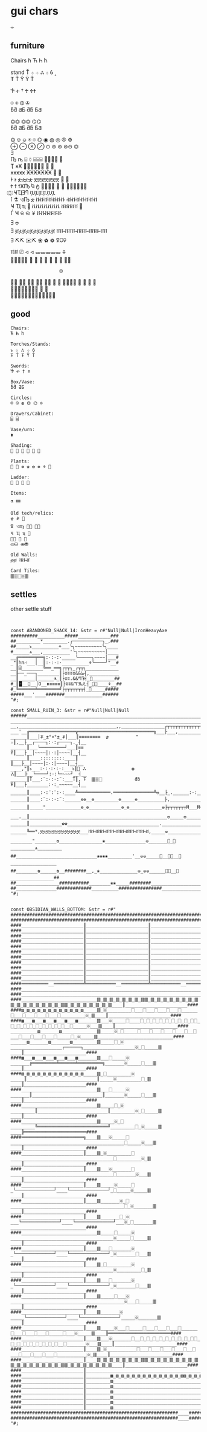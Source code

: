 # gui chars
 	⌯

## furniture

Chairs
ħ	Ћ Һ Ⴙ    

stand
Ť 
܀ ܀ ஃ ܀ ỽ ˰                                                 
Ŧ Ť Ŷ Ÿ Ť 
                                                  
Ⴕ  ተ † ♰ 	♱✝                                                 
                                                  
⌾  ⍟  ◍  ✇                                           
ƃƌ ƋƂ ƌƃ ƂƋ                                                  
                                                  
⏣⏣ ⏣⏣    ⌬⌬                                            
ƃƌ ƋƂ ƌƃ ƂƋ                                                  
                                                  
⏣ ⎊ ⎉ ⍟ ⌾ ⌬ ◉ ◍ ◎ ✇   ⚙          
⊕ ⊖ ⊗ ⊘ ⊙ ⊚ ⊛  ⊜⊝  ⏣                                                
Ǝ                                                  
 Ҧ  ҧ   ⌹  ⚱ ⌸⌸⌸ 𜱼𜱽𜱾𜱿                  𜲄              
Ҭ  ӿӾ                  𜱀𜱁𜱂𜱃𜱄𜱅       𜲐  𜲄                    
       ӿӿӿӿӿ  ӾӾӾӾӾӾӾ               𜲐  𜲄                      
Ͱ  	ͱ                 ቷቷቷቷ ቿቿቿቿቿቿቿ  𜲐  𜲄                        
Ϯ  	ϯ  	ϯӾҦ    Ⴉ  ტ          𜲄𜲅𜲐𜲑   𜲐  𜲄 𜲅𜲅𜲅𜲅𜲅𜲅                            
         ҉  	 ҈  ҸҴƎႤ     ቯቯቯቯቯቯ                                      
ſ   ⚗         ଏҦ   ቋ  ቩቩቩቩቩቩቩ ቭቭቭቭቭቭቭ                                
       Ҹ Ҵ ҵ ౝ     ቬቬቬቬቬቬቬ  ቨቨቨቨቨ    🝻                             
 	Ѓ      Ҹ ଳ ଲ   ቖ   ቩቩቩቩቩቩ                                       
Ǝ                                  🜰                
Ǝ    ቿቷቿቷቿቷቿቷቿቷቿ   ቨቩቭቨቩቭቨቩቭቨቩቭቨ                                           
Ǝ                ⛏⛏  ✉⛏  ❀ ✿ ❁  🜟🜷🜿                           
           ቬቨ   ⎚     ⏿ ⏿  🜽🜽🜽🜽🜽   🜍             
𜲶𜲷 𜲸𜲹      ❀ ✿ ❁ ⚘ ⚙        ⎚    𜱦 𜱧	𜱨⚔         

                      ⏣                              
  𜲦𜲧   𜲲𜲳 𜲶𜲷   ⛀⛁ ⛂⛃  🝼  🝦  🀫🀘🀆🀙   𜰓 𜰔 𜰉 𜰊                          
  𜲪𜲫   𜲴𜲵 𜲸𜲹    𜸂     ⛼      🝙 	🝚                             
                                       𜰉𜰊  𜰋𜰋𜰋𜰋  𜰌 𜰍𜰋𜰍𜰋𜰍𜰋             
                                                    
                                                    
## good
                                                    
```
Chairs:
Ћ Һ Ⴙ

Torches/Stands:
ঌ ܀ ஃ ܀ ỽ
Ŧ Ť Ŧ Ÿ Ť

Swords:
Ⴕ ተ † ✝                                                 

Box/Vase:
ƃƌ ƋƂ

Circles:
⌾ ⍟ ◍ ⏣ ⌬ ⊙                              

Drawers/Cabinet:
⌹ ⌸

Vase/urn:
⚱

Shading:
𜱀 𜱁 𜱂 𜱃 𜱄 𜱅

Plants:
🝼 🝦 ❁ ❀ ✿ ❁ ⚘ 🜰

Ladder: 
𜲄 𜲅 𜲐 𜲑

Items:
⚗ 🝚

Old tech/relics:
ቋ ቖ 🝻
🜟 ଏҦ 𜲶𜲷 𜲸𜲹
Ҹ Ҵ ҵ ౝ
𜰔𜰓 𜰉 𜰊
⛀⛁ ⛂⛃

Old Walls:
ቷቿ ቨቩቭ

Card Tiles:
🀫🀘🀆🀙🀫 

```




## settles
other settle stuff                                                 

```
                                                                                                                                 
                                                                   
const ABANDONED_SHACK_14: &str = r#"Null|Null|IronHeavyAxe
##########__________#####____________###
##_________*_________.╭───────────╮_,###
##_____ঌ__________⚘___╰╮~~~~~~~~~~╰╮____
#______ѧ___,__________'╰╮~~~~~~~~~~│____
__╔══════╤══╗:·:·:·_____╰─────╮~~~~│___#
_"║Ⴙπ⑁___│__║:·:·:·__________⚘╰────╯"__#
__║⌹________╚══_══╗┌┬┬┐_┌┬┬┐____________
__╟──_───┐________║├ʬʬʬʬ&&ᘈ┤,___________
__║______│______⚗_║├ʬʬ.&&ᘉᘊ┤_🝼________##
#_║🁢__🝻__│O__⚱≡≡≡≡║├ʬʬ&ᘉᘊᘈᘍ┤_🝼🝼____⚘__##
#_╚══════╧════════╝├┬┬┬┬┬┬┬┤_🝼_____#####
#####___'____#######______________######
"#;

const SMALL_RUIN_3: &str = r#"Null|Null|Null
######_______________________________________________________________________###
________________________________________________________________________________
__,____________________________________,,________________┌┬┬┬┬┬┬┬┬┬┬┬┬┬┬┬┬┬┬┬┐__
___'__╔═════════════════╦════════════════════════════╗___├___,_______________┤__
______║___│ቖ_±°¤°±_ቖ│___║≡≡≡≡≡≡≡≡  ቋ          "     ܀║,__├__┌────┐:·:┌────┐._┤__
______║___└─────────┘___║≡≡                         Ÿ║___├__│~~~~│:·:│~~~~│__┤__
______║____:::::::::____║                            ║___├__│~~~~│:·:│~~~~│__┤__
____,"║ঌ___:·:·:·:·:___ঌ║🝻 ஃ                 ◍      ஃ║___├__└────┘:·:└─~~~┘__┤__
______║Ť___:¨:·:·:¨:___Ť║, Ŧ  🀫🀘🀆            ƌƃ     Ŧ║___├________:·:_~~~~~__┤__
______║____:·:¨:¨:·:____╩════════════.═══════════════╩🜰__├_.______:·:__~~~___┤__
______║____:¨:·:·:¨:______❁❁__❁_________❁_____❁__________├,________________,"┤__
______║_____"_____________❁_❁____________❁_❁____________🜰├┬┬┬┬┬┬┬Ħ___Ħ┬┬┬┬┬┬┬┤__
___.__║___________________________________________________🜰_____🜰_______________
______║____________✿✿__________________________________.________________________
______╚══*,ቿቷቿቷቿቷቿቷቿቷቿቷቿ___ቨቩቭቨቩቭቨቩቭቨቩቭቨቩቭቨቩቭ,_____🝦____________________________
________"________✿________________❀_______________🝦_______🝼_🝼_________ѧ_________
##______________________________❀❀❀❀_________'__🝦🝦_____🝼__🝼🝼__🝼_________________
##________✿______✿__########__,_❀______________🝦_🝦🝦______🝼🝼__🝼________________##
##________________###########________❀❀_____########__________________________##
##_______________#############__________################_________________#######
"#;

                                                                   
const OBSIDIAN_WALLS_BOTTOM: &str = r#"
######################################################################################____######################################
######################################################################################____######################################
####_______________________║_______________________║_______________________║________▨_▩__▩_▧________║_______________________####
####_______________________║_______________________║_______________________║________▨___▨__▧________║_______________________####
####_______________________║_______________________║_______________________║________▨_▩__▩_▧________║_______________________####
####_______________________║_______________________║_______________________║________▨__▧___▧________║_______________________####
####_______________________║_______________________║_______________________║________▨_▩__▩_▧________║_______________________####
####_______________________║_______________________║_______________________║________▨___▨__▧________________________________####
####_______________________║_______________________║_______________________║________▨_▩__▩_▧________║_______________________####
####_______________________║_______________________║_______________________║________▨__▧___▧________║_______________________####
####_______________________║_______________________║_______________________║________▨_▩__▩_▧________║_______________________####
####_______________________║_______________________║_______________________║________▨___▨__▧________║_______________________####
####_______________________║_______________________║_______________________║________▨_▩__▩_▧________║_______________________####
####══════════__═══════════╩═══════════__══════════╩═══════════__══════════╝________▨______▧________╠═══════════════════════####
####________________________________________________________________________________________________║_______________________####
####________________________________________________________________________________________________║_______________________####
####____________________________🀫_🀫_🀫_🀫_🀫_🀫_🀫_🀫🀫_🀫_🀫_🀫_🀫_🀫_🀫_🀫_🀫🀫_🀫_🀫_🀫_🀫_🀫_🀫_🀫_🀫🀫_🀫_🀫_🀫_🀫_🀫_🀫_🀫____║_______________________####
####▨_▨_▨_▨_▨_▨_▨_▨_▨_▨_▨_▨_____🀫_🀙_________🀆___🀆___🀆___🀆___🀆______🀆___🀆___🀆___🀆___🀆_________🀙_🀫____║_______________________####
####▩___▩___▩___▩___▩___▩_______🀫___🀙_____🀆____🀆_🀆_🀆_🀆_🀆_🀆_🀆_🀆_🀆🀆_🀆_🀆_🀆_🀆_🀆_🀆_🀆_🀆_🀆__🀆_____🀙___🀫____║_______________________####
__________▧_______▧_____________🀫_____🀙_🀆_____🀆___🀆___🀆___🀆___🀆__🀆___🀆___🀆___🀆___🀆_____🀆_🀙_____🀫____________________________####
______▨_______▨_______▨_________🀫_____🀆_🀙___________________┌──────┐___________________🀙_🀆_____🀫____║_______________________####
####▩___▩___▩___▩___▩___▩_______🀫___🀆_____🀙_______╔═════════╧══════╧═════════╗_______🀙_____🀆___🀫____║_______________________####
####▧_▧_▧_▧_▧_▧_▧_▧_▧_▧_▧_▧_____🀫_🀆_________🀙_____║__________________________║_____🀙_________🀆_🀫____║_______________________####
####____________________________🀫___🀆_____🀙_______║__________________________║_______🀙_____🀆___🀫____║_______________________####
####____________________________🀫_____🀆_🀙_________║__________________________║_________🀙_🀆_____🀫____║_______________________####
####____________________________🀫_____🀙_🀆_________╚══════════════════════════╝_________🀆_🀙_____🀫____╠═══════════════════════####
####═══════════════════════╗____🀫___🀙_____🀆__________________________________________🀆_____🀙___🀫____║_______________________####
####_______________________║____🀫_🀙_________🀆______________________________________🀆_________🀙_🀫____║_______________________####
####_______________________║____🀫___🀙_______🀆______________________________________🀆_______🀙___🀫____║_______________________####
####_______________________║____🀫_____🀙_____🀆_└──────────────┘____└──────────────┘_🀆_____🀙_____🀫____║_______________________####
####_______________________║____🀫_______🀙_🀆__________________________________________🀆_🀙_______🀫____║_______________________####
####_______________________║____🀫_______🀆_🀙___└──────────────┘____└──────────────┘___🀙_🀆_______🀫____________________________####
####____________________________🀫_____🀆_____🀙______________________________________🀙_____🀆_____🀫____║_______________________####
####_______________________║____🀫___🀆_______🀙_└──────────────┘____└──────────────┘_🀙_______🀆___🀫____║_______________________####
####_______________________║____🀫_🀆_________🀙______________________________________🀙_________🀆_🀫____║_______________________####
####_______________________║____🀫___🀆_______🀙_└──────────────┘____└──────────────┘_🀙_______🀆___🀫____║_______________________####
####_______________________║____🀫_____🀆___🀙__________________________________________🀙___🀆_____🀫____║_______________________####
####_______________________║____🀫_______🀙_____└──────────────┘____└──────────────┘_____🀙_______🀫____║_______________________####
####_______________________║____🀫_____🀙___🀆_____🀆___🀆___🀆___🀆______🀆___🀆___🀆___🀆_____🀆___🀙_____🀫____╠═══════════════════════####
####_______________________║____🀫___🀙_______🀆__🀆_🀆_🀆_🀆_🀆_🀆_🀆_🀆_🀆🀆_🀆_🀆_🀆_🀆_🀆_🀆_🀆_🀆__🀆_______🀙___🀫____║_______________________####
####_______________________║____🀫_🀙___________🀆___🀆___🀆___🀆___🀆__🀆___🀆___🀆___🀆___🀆___________🀙_🀫____║_______________________####
####_______________________║____🀫_🀫_🀫_🀫_🀫_🀫_🀫_🀫🀫_🀫_🀫_🀫_🀫_🀫_🀫_🀫_🀫🀫_🀫_🀫_🀫_🀫_🀫_🀫_🀫_🀫🀫_🀫_🀫_🀫_🀫_🀫_🀫_🀫____║_______________________####
####_______________________║________________________________________________________________________║_______________________####
####_______________________║_________▩_▧_▨_▧_▨_▧_▨_▧_▨_▧_▨_▧_▨_▧▨_▧_▨_▧_▨_▧_▨_▧_▨_▧_▨_▧_▨_▩_________║_______________________####
####_______________________║_________▨____________________________________________________▧_________________________________####
####_______________________║_________▧____________________________________________________▨_________║_______________________####
####_______________________║_________▨____________________________________________________▧_________║_______________________####
####_______________________║_________▧____________________________________________________▨_________║_______________________####
####_______________________║_________▨____________________________________________________▧_________║_______________________####
####_______________________║_________▧____________________________________________________▨_________║_______________________####
##############################################################____##############################################################
##############################################################____##############################################################
"#;

                                                                   
                                                                   
                                                                   
                                                                   
                                                                   
                                                                   
                                                                   
                                                                   
                                                                   
                                                                   
                                                                   
                                                                   
                                                                   
                                                                   
                                                                   
                                                                   
                                                                   
                                                                   
                                                                   
                                                                   
                                                                   
                                                                   
                                                                   
                                                                   
```



 


```

Amulets:
ȣ Ỽ ỽ Ỿ 

Ŧ ŧ ƍ ǫ Ǫ ǭ Ǭ ȩ ȣ Ȣ ȩ ḉ ḝ ọ Ọ ˚ ϙ Ϙ  ৭ ૦౸ ⚷	⚸ 
	†
 ǫ ǭ ọ ϙ           
               
⁘	⁙	⁚	⁛	⁜	⁝	⁞
※

⛶ ☩ ⊹ 
ଽஃ  ౽	౾ ෴෴෴෴෴෴෴     ෴
ஈஈஈஈஈஈஈஈஈஈஈ   
ண
܀	܁	܂	܃	܄	܅	܆	܇	܈	܉	܊	܋	܌	܍

ᘈ	ᘉ	ᘊ	ᘋ	ᘌ	ᘍ

ᘉ ᘈ ᘍ ᘊ          

 ᘉᘍᘊᘈ                                                                               
 ᘈᘊᘍᘉ                                                                               
 ᘉᘍᘊᘈᘉᘍᘊᘈᘉᘍᘊᘈ                                                                    
 ᘈᘊᘍᘉᘈᘊᘍᘉᘈᘊᘍᘉ                                                                    
 ᘉᘍᘊᘈᘉᘍᘊᘈᘉᘍᘊᘈ      ᘉᘍᘊᘈᘈᘍᘊᘉᘉᘍᘊᘈ                                                                         
 ᘈᘊᘍᘉᘈᘊᘍᘉᘈᘊᘍᘉ      ᘈᘊᘍᘉᘉᘊᘍᘈᘈᘊᘍᘉ                                                                         
                   ᘈᘍᘊᘉᘉᘍᘊᘈᘈᘍᘊᘉ                                                         
                   ᘉᘊᘍᘈᘈᘊᘍᘉᘉᘊᘍᘈ                                                         
                                                                                
 ᘈᘍᘊᘉ                                                                               
 ᘉᘊᘍᘈ                                                                               
 ᘈᘍᘊᘉᘈᘍᘊᘉᘈᘍᘊᘉ                                                                    
 ᘉᘊᘍᘈᘉᘊᘍᘈᘉᘊᘍᘈ                                                                    
 ᘈᘍᘊᘉᘈᘍᘊᘉᘈᘍᘊᘉ                                                                               
 ᘉᘊᘍᘈᘉᘊᘍᘈᘉᘊᘍᘈ                                                                               
                    
                    
ᘉ ᘈ ᘍ ᘊ          
                    
 ᘊᘈᘊᘈ   ᘍᘉᘍᘉ   ᘉᘊᘉᘊ   ᘈᘍᘈᘍ   ᘍᘈᘍᘈ        
 ᘉᘍᘉᘍ   ᘈᘊᘈᘊ   ᘍᘈᘍᘈ   ᘊᘉᘊᘉ   ᘉᘊᘉᘊ     
 ᘊᘈᘊᘈ   ᘍᘉᘍᘉ   ᘉᘊᘉᘊ   ᘈᘍᘈᘍ   ᘍᘈᘍᘈ       
 ᘉᘍᘉᘍ   ᘈᘊᘈᘊ   ᘍᘈᘍᘈ   ᘊᘉᘊᘉ   ᘉᘊᘉᘊ       
                    
 ᘉᘍᘊᘈᘈᘍᘊᘉᘈᘍᘈᘍᘉᘍᘊᘈᘈᘍᘊᘉᘈᘍᘈᘍ                   
 ᘈᘊᘍᘉᘉᘊᘍᘈᘊᘉᘊᘉᘈᘊᘍᘉᘉᘊᘍᘈᘊᘉᘊᘉ                   
 ᘍᘉᘍᘉᘊᘈᘊᘈᘉᘊᘉᘊᘍᘉᘍᘉᘊᘈᘊᘈᘉᘊᘉᘊ                   
 ᘈᘊᘈᘊᘉᘍᘉᘍᘍᘈᘍᘈᘈᘊᘈᘊᘉᘍᘉᘍᘍᘈᘍᘈ                   
 ᘉᘍᘊᘈᘈᘍᘊᘉᘈᘍᘈᘍᘉᘍᘊᘈᘈᘍᘊᘉᘈᘍᘈᘍ                   
 ᘈᘊᘍᘉᘉᘊᘍᘈᘊᘉᘊᘉᘈᘊᘍᘉᘉᘊᘍᘈᘊᘉᘊᘉ                   
 ᘍᘉᘍᘉᘊᘈᘊᘈᘉᘊᘉᘊᘍᘉᘍᘉᘊᘈᘊᘈᘉᘊᘉᘊ                   
 ᘈᘊᘈᘊᘉᘍᘉᘍᘍᘈᘍᘈᘈᘊᘈᘊᘉᘍᘉᘍᘍᘈᘍᘈ                   
                    
                    
                             
   *            '████    ████         :  ████      *         ·   ,      ⁂▓▓▓▓      '  ·  ▓▓▓▓            
▓▓▓▓▓🬱      '    ████    ████████ᘊ       ᘈᘈᘈᘍ███████🬱        :         ⁂⁂▓▓▓▓  ·      :· ▓▓▓▓    🬶▓▓▓▓▓▓▓
▓▓▓▓▓▓           ████ :  ████████ᘊ    *     ᘍ████████⁂  ,      ,    '  ⁂⁂▓▓▓▓            ▓▓▓▓  : ▓▓▓▓▓▓▓▓
▓▓▓▓▓▓·*     , · ████  ' ████████ᘊ : '      ౸████████⁂                  ⁂▓▓▓▓  *       · ▓▓▓▓    ▓▓▓▓▓▓▓▓
▓▓▓▓▓▓        *  🭕███    🬊███████ᘊ  , :     ᘍ████████⁂ ''  :    ⁂⁂⁂⁂⁂   ⁂▓▓▓▓           :🬁▓▓▓   ,▓▓▓▓▓▓▓▓
        ,          ⚶ *    ᘈᘈ౸ᘈᘈᘈᘈᘈ          ᘈᘈᘈᘈᘈᘈ౸ᘈᘈ    ████   ⁂▓▓▓▓⁂ ⁂⁂▓▓▓▓ '   '     :  '   ⁂⁂⁂⁂⁂⁂⁂⁂⁂⁂  
 '       ·           '               *   *               ████   ⁂▓▓▓▓⁂ ⁂⁂▓▓▓▓        ,       ỏ     ,     
         *  , ,        *                     :*       : *████   ⁂▓▓▓▓⁂ ⁂⁂▓▓▓▓ :   ,                  ,   
 ·:: '     ⚶    ⚶         ᘉᘉᘉᘉ౸ᘉᘉ,    ·     ᘍᘉᘉ౸ᘉᘉ౸ᘉ     ████⁂⁂⁂⁂▓▓▓▓⁂⁂⁂⁂▓▓▓▓,  ,:  *      ·           ' 
 ·  :    🬵▓▓▓███████🬳    🭄███████ᘊ          ᘍ███████🬏    ████▓▓▓▓▓▓▓▓▓▓▓▓▓▓▓▓ ,  🬵▓▓▓▓▓▓▓  :'   ·    ▓▓▓▓
 *      *▓▓▓▓████████    ████████ᘊ        * ᘍ████████    ████▓▓▓▓▓▓▓🬗▓▓▓▓▓▓▓▓   ,▓▓▓▓▓▓▓▓        · ' ▓▓▓▓
        ⚶▓▓▓▓████████    ████████ᘊ'         ᘍ████████   *████▓▓▓▓▓ඉ▓▓▓▓▓▓▓▓▓▓  : ▓▓▓▓▓▓▓▓,   '       ▓▓▓▓
  '   ·  ▓▓▓▓████████    ████████ᘊᘉ౸ᘉ ·  ᘉᘉᘉᘍ████████  ··🬊███▓▓▓▓▓▓ඉ▓▓▓▓▓▓▓▓🬆  * ▓▓▓▓▓▓▓▓   ·   ·    ▓▓▓▓
    ·    ▓▓▓▓     **             ████    ████     ,              ▓▓▓▓          ,            · '          

〄


 │     ░░░░     ' *           '▓▓▓▓ ,         *   ·    *     '      ·  ▓▓▓▓    *     .,▒▒▒▒                          , ▓▓▓▓     '                ││████████████████████████████████████████████████████████████│
 │░░░░░░░░░░░░░░░░░▓▓▓▓  . ,    ·  ▓▓▓▓▓▓▓🭏'   🭊▓▓▓    🬞▓▓▓    🭄▓▓▓ '  ▓▓▓▓▓▓▓▓▓▓▓🭏  * ▒▒▒▒▒▒▒▒▒▒▒🬳     *      🬶▓▓▓▓▓▓▓▓▓▓▓▓▓▓▓▓▓▓🬿    🭄▓▓▓░░░░░░││████████████████████████████████████████████████████████████│
 │░░░░░░░░░░░░░░░░░▓▓▓▓            ▓▓▓▓▓▓▓▓    ▓▓▓▓  , ▓▓▓▓   .▓▓▓▓   '▓▓▓▓▓▓▓▓▓▓▓▓  · ▒▒▒▒▒▒▒▒▒▒▒▒            ▓▓▓▓▓▓▓▓▓▓▓▓▓▓▓▓▓▓▓▓ '  ▓▓▓▓░░░░░░││████████████████████████████100% ███████████████████████████│
 │🬗░░░░░░░🬗░░░░░░░░▓▓▓▓        '   ▓▓▓▓▓▓▓▓   *▓▓▓▓    ▓▓▓▓    ▓▓▓▓ .  ▓▓▓▓▓▓▓▓▓▓▓▓    ▒▒▒▒▒▒▒▒▒▒▒▒     ,      ▓▓▓▓▓▓▓▓▓▓▓▓▓▓▓▓▓▓▓▓    ▓▓▓▓░░░░░░││████████████████████████████████████████████████████████████│
 │░░░░░░░░░░░░░░░░░▓▓▓▓     *      ▓▓▓▓▓▓▓▓  . ▓▓▓▓    ▓▓▓▓    ▓▓▓▓    ▓▓▓▓▓▓▓▓▓▓▓▓    ▒▒▒▒▒▒▒▒▒▒▒▒    '.''    ▓▓▓▓▓▓▓▓▓▓▓▓▓▓▓▓▓▓▓▓ ,  ▓▓▓▓░░░░░░││████████████████████████████████████████████████████████████│
 │░,   ░░░░     ·,      ··'   ·        ▓▓▓▓    ▓▓▓▓ , '▓▓▓▓    ▓▓▓▓    ▓▓▓▓   ·        ▒▒▒▒     .  *     , ȝ.  ▓▓▓▓'           .         ·     ░░│└────────────────────────────────────────────────────────────┘
 │░    ░░░░     ,     ,   ·           '▓▓▓▓    ▓▓▓▓    ▓▓▓▓    ▓▓▓▓    ▓▓▓▓    '       ▒▒▒▒       ,  ¡     .   ▓▓▓▓     '   *      ,      .    ░░│┌Stats───────────────────────────────────────────────────────┐
 │░.  ·░░░░ *.                         ▓▓▓▓    ▓▓▓▓    ▓▓▓▓    ▓▓▓▓··  ▓▓▓▓   .  ,     ▒▒▒▒            '.      ▓▓▓▓·   .                ,      ░░││Attack:      20     Attack xp:   1   Trading xp:      1     │
 │░    ░░░░   '   ,,    '   ,,         ▓▓▓▓   *▓▓▓▓'   ▓▓▓▓,   ▓▓▓▓   ·▓▓▓▓            ▒▒▒▒     ·   .       *  ▓▓▓▓      .· ' ,     '          ░░││Damage:      10     Damage xp:   1   Lockpicking xp:  10    │
 │░,   ░░░░   . ,    * *           ▓▓▓▓▓🬗▓▓▓▓▓▓▓▓▓▓▓▓▓▓▓▓▓▓▓▓▓▓▓▓▓▓·   ▓▓▓▓▓▓▓▓▓▓▓🬿,   ▒▒▒▒▒▒▒▒▒▒▒🬱'   ▒▒▒▒▓▓▓▓▓▓▓▓    🬶▓▓▓▓▓▓▓▓▓▓🬿  * 🬵▓▓▓░░░░░░││Defence:     10     Defence xp:  1   Navigation xp:   1     │
 │░    ░░░░   .                *  ·▓▓▓▓🬗▓▓▓▓▓▓▓▓▓▓▓▓▓▓▓▓▓▓▓▓▓▓▓▓▓▓▓   *▓▓▓▓▓▓▓▓▓▓▓▓    ▒▒▒▒▒▒▒▒▒▒▒▒    ▒▒▒▒▓▓▓▓▓▓▓▓ · '▓▓▓▓▓▓▓▓▓▓▓▓ * *▓▓▓▓░░░░░░││Money:       100    Luck xp:     1   Herbalism xp:    1     │
 │░    ░░░░            '         · ▓▓▓▓▓🬗▓▓▓▓▓▓▓▓▓▓▓▓▓▓▓▓▓▓▓▓▓▓▓▓▓▓    ▓▓▓▓▓▓▓▓▓▓▓▓    ▒▒▒▒▒▒▒▒▒▒▒▒ '  ▒▒▒▒▓▓▓▓▓▓▓▓ '  ▓▓▓▓▓▓▓▓▓▓▓▓    ▓▓▓▓░░░░░░││                                                            │
 │░    🬁░░░               , ·      ▓▓▓▓▓▓▓▓▓▓▓▓▓▓▓ඉ▓▓▓▓▓▓▓▓▓▓▓▓▓▓▓🭠    ▓▓▓▓▓▓▓▓▓▓▓▓'*· ▒▒▒▒▒▒▒▒▒▒▒▒  ' 🬁▒▒▒▓▓▓▓▓▓▓▓    ▓▓▓▓▓▓▓▓▓▓▓▓    ▓▓▓▓░░░░░░│└────────────────────────────────────────────────────────────┘
 │▓    , ' .'       ,   ,           .  ▓▓▓▓    ▓▓▓▓                    ▓▓▓▓    ▓▓▓▓   '▒▒▒▒           ϟ · *   *▓▓▓▓    ▓▓▓▓·         * ,  .      │┌Enchantments────────────────────────────────────────────────┐
 │▓                         ·          ▓▓▓▓    ▓▓▓▓          .         ▓▓▓▓  ' ▓▓▓▓    ▒▒▒▒               ',   ▓▓▓▓  ,ì▓▓▓▓            .    '    ││                                                            │
 │▓           *                     '' ▓▓▓▓  . ▓▓▓▓           .        ▓▓▓▓    ▓▓▓▓    ▒▒▒▒  '              '  ▓▓▓▓    ▓▓▓▓    * ,      '        ││                                                            │
 │▓       '     · ,     *              ▓▓▓▓.   ▓▓▓▓    *  *        ,   ▓▓▓▓    ▓▓▓▓    ▒▒▒▒  ·    ,   *    * · ▓▓▓▓    ▓▓▓▓       , *    .       ││                                                            │
 │▓    🬵▓▓▓▒▒▒▒▒▒▒▒▓▓▓▓▓▓▓▓▓▓▓▓▓▓▓▓▓▓▓▓▓▓▓▓ *  ▓▓▓▓▓▓▓▓▓▓▓🭏    🭄▓▓▓▓▓▓▓▓▓▓▓,   ▓▓▓▓    ▒▒▒▒▒▒▒▒▒▒▒🬱  ' 🬞▒▒▒         ,  ▓▓▓▓▓▓▓▓▓▓▓🬳.   🬞▓▓▓      ││                                                            │
 │▓  , ▓▓▓▓▒▒▒▒▒▒▒▒▓▓▓▓▓▓▓▓▓▓▓▓▓▓▓▓▓▓▓▓▓▓▓▓    ▓▓▓▓▓▓▓▓▓▓▓▓    ▓▓▓▓▓▓▓▓▓▓▓▓ ,  ▓▓▓▓    ▒▒▒▒▒▒▒▒▒▒▒▒    ▒▒▒▒        .  *▓▓▓▓▓▓▓▓▓▓▓▓    ▓▓▓▓ ·,   │└────────────────────────────────────────────────────────────┘
 │▓. · ▓▓▓▓▒▒▒▒▒▒▒▒▓▓▓▓▓▓▓▓▓▓▓▓▓▓▓▓▓▓▓▓▓▓▓▓    ▓▓▓▓▓▓▓▓▓▓▓▓  · ▓▓▓▓▓▓▓▓▓▓▓▓    ▓▓▓▓·   ▒▒▒▒▒▒▒▒▒▒▒▒    ▒▒▒▒            ▓▓▓▓▓▓▓▓▓▓▓▓   ,▓▓▓▓   *  │┌Weapon───────────────────────┐┌Shield───────────────────────┐
 │▓    ▓▓▓▓▒▒▒▒▒▒▒▒▓▓▓▓▓▓▓▓▓▓▓▓▓▓▓▓▓▓▓▓▓▓▓🬥    🬁▓▓▓▓▓▓▓▓▓▓▓    ▓▓▓▓▓▓▓▓▓▓▓🭠    🭥▓▓▓    ▒▒▒▒▒▒▒▒▒▒▒▒    ▒▒▒▒            ▓🬤▓▓▓▓▓▓▓▓▓▓.  '▓▓▓▓      ││                             ││                             │
 │ .   ,       ▒▒▒▒*   ▓▓▓▓*   ▓▓▓▓   ·                  .  *  ░░░░    ,               ░░░░         *     * .    ·, *       *           ,'       ││                             ││                             │


░░░░░░░░░░░░░░░░▓▓▓▓  . ,    ·  ▓▓▓▓▓▓▓🭏
░░░░░░░░░░░░░░░░▓▓▓▓            ▓▓▓▓▓▓▓▓
░░░░░░░🬗░░░░░░░░▓▓▓▓        '   ▓▓▓▓▓▓▓▓
░░░░░░░░░░░░░░░░▓▓▓▓     *      ▓▓▓▓▓▓▓▓
,   ░░░░     ·,      ··'   ·        ▓▓▓▓
    ░░░░     ,     ,   ·           '▓▓▓▓
.  ·░░░░ *.                         ▓▓▓▓
    ░░░░   '   ,,    '   ,,         ▓▓▓▓
,   ░░░░   . ,    * *           ▓▓▓▓▓🬗▓▓
    ░░░░   .                *  ·▓▓▓▓🬗▓▓▓
    ░░░░            '         · ▓▓▓▓▓🬗▓▓
    🬁░░░               , ·      ▓▓▓▓▓▓▓▓
    , ' .'       ,   ,           .  ▓▓▓▓


'   🭊▓▓▓    🬞▓▓▓    🭄▓▓▓ '  ▓▓▓▓▓▓▓▓▓▓▓🭏
    ▓▓▓▓  , ▓▓▓▓   .▓▓▓▓   '▓▓▓▓▓▓▓▓▓▓▓▓
   *▓▓▓▓    ▓▓▓▓    ▓▓▓▓ .  ▓▓▓▓▓▓▓▓▓▓▓▓
  . ▓▓▓▓    ▓▓▓▓    ▓▓▓▓    ▓▓▓▓▓▓▓▓▓▓▓▓
    ▓▓▓▓ , '▓▓▓▓    ▓▓▓▓    ▓▓▓▓   ·    
    ▓▓▓▓    ▓▓▓▓    ▓▓▓▓    ▓▓▓▓    '   
    ▓▓▓▓    ▓▓▓▓    ▓▓▓▓··  ▓▓▓▓   .  , 
   *▓▓▓▓'   ▓▓▓▓,   ▓▓▓▓   ·▓▓▓▓        
▓▓▓▓▓▓▓▓▓▓▓▓▓▓▓▓▓▓▓▓▓▓▓▓·   ▓▓▓▓▓▓▓▓▓▓▓🬿
▓▓▓▓▓▓▓▓▓▓▓▓▓▓▓▓▓▓▓▓▓▓▓▓   *▓▓▓▓▓▓▓▓▓▓▓▓
▓▓▓▓▓▓▓▓▓▓▓▓▓▓▓▓▓▓▓▓▓▓▓▓    ▓▓▓▓▓▓▓▓▓▓▓▓
▓▓▓▓▓▓▓ඉ▓▓▓▓▓▓▓▓▓▓▓▓▓▓▓🭠    ▓▓▓▓▓▓▓▓▓▓▓▓



   '   ,,    '   ,,         ▓▓▓▓   *▓▓▓▓
   . ,    * *           ▓▓▓▓▓🬗▓▓▓▓▓▓▓▓▓▓
   .                *  ·▓▓▓▓🬗▓▓▓▓▓▓▓▓▓▓▓
            '         · ▓▓▓▓▓🬗▓▓▓▓▓▓▓▓▓▓
               , ·      ▓▓▓▓▓▓▓▓▓▓▓▓▓▓▓ඉ
.'       ,   ,           .  ▓▓▓▓    ▓▓▓▓
                 ·          ▓▓▓▓    ▓▓▓▓
   *                     '' ▓▓▓▓  . ▓▓▓▓
     · ,     *              ▓▓▓▓.   ▓▓▓▓
▒▒▒▒▒▒▒▒▓▓▓▓▓▓▓▓▓▓▓▓▓▓▓▓▓▓▓▓▓▓▓▓ *  ▓▓▓▓
▒▒▒▒▒▒▒▒▓▓▓▓▓▓▓▓▓▓▓▓▓▓▓▓▓▓▓▓▓▓▓▓    ▓▓▓▓
▒▒▒▒▒▒▒▒▓▓▓▓▓▓▓▓▓▓▓▓▓▓▓▓▓▓▓▓▓▓▓▓    ▓▓▓▓
▒▒▒▒▒▒▒▒▓▓▓▓▓▓▓▓▓▓▓▓▓▓▓▓▓▓▓▓▓▓▓🬥    🬁▓▓▓
















ϙ ৭ ƍ ǫ ⁂  ℧ ⊤

⏣ ⎊ ⎉ ⍟ ⌾ ⌬ ◉ ◍ ◎ ✇             

⚶⚶⚶⚶⚶⚶⚶⚶⚶⚶⚶⚶⚶⚶
⚶⚶⚶⚶⚶⚶⚶⚶⚶⚶⚶⚶⚶  ⚶

⁂⁂⁂⁂⁂⁂⁂⁂⁂⁂
⁂⁂⁂⁂⁂⁂⁂⁂⁂⁂


≊	≋  ~~~

  ~~~~~~               
 ~~~~~~~~~                
  ~~~~~~~~~               
  ~~~~~~~               
   ~~~~~              
                 
   ≋≋≋≋≋             
  ≋≋≋≋≋≋≋≋               
 ≋≋≋≋≋≋≋≋≋≋≋                
 ≋≋≋≋≋≋≋≋≋≋≋≋≋                
  ≋≋≋≋≋≋≋≋≋≋               
   ≋≋≋≋≋≋≋≋              
     ≋≋≋≋            
                 
                 

∭∭∬∭∭∭
∭∭∭∬∭∭
⋙⋙⋙⋙⋘⋘⋘⋘

⋘⋙⋘⋙⋘⋙⋘⋙           

─	━	│	┃	┄	┅	┆	┇	┈	┉	┊	┋	┌	┍	┎	┏
┐	┑	┒	┓	└	┕	┖	┗	┘	┙	┚	┛	├	┝	┞	┟
┠	┡	┢	┣	┤	┥	┦	┧	┨	┩	┪	┫	┬	┭	┮	┯
┰	┱	┲	┳	┴	┵	┶	┷	┸	┹	┺	┻	┼	┽	┾	┿
╀	╁	╂	╃	╄	╅	╆	╇	╈	╉	╊	╋	╌	╍	╎	╏
═	║	╒	╓	╔	╕	╖	╗	╘	╙	╚	╛	╜	╝	╞	╟
╠	╡	╢	╣	╤	╥	╦	╧	╨	╩	╪	╫	╬	╭	╮	╯
╰	╱	╲	╳	╴	╵	╶	╷	╸	╹	╺	╻	╼	╽	╾	╿

╭─┄┄─╮
├ ┐  │
│ │  ┊
│ │  │
╰─┴──╯        
           
▀	▁	▂	▃	▄	▅	▆	▇	█	▉ ▊ ▋	▌	▍ ▎	▏▐ ░ ▒ ▓	▔	▕	▖	▗	▘	▙	▚	▛	▜	▝	▞	▟

▢	▣	▤	▥	▦	▧	▨	▩

🮘	🮙

🬤	🬥 🬪 🬗 ▚ ▞
▒▒▒▒▒▒▒▒▒▒▒▒▒▒▒▒▒
▒▒🬤▒▒▒▒▒▒🬪▒▒▒▒▒▒▒
▒▒▒▒▒▒▒▒▒▒▒▒▒▒🬥▒▒
▒▒▒▒▒▒🬤▒▒▒▒▒▒▒▒▒▒
▒▒🬥▒▒▒▒▒▒▒🬗▒▒▒▒▒▒
▒▒▒▒▒▒▒▒▒▒▒▒▒▒▒▒▒
▒▒▒▒▒🬤▒▒▒▒▒▒▒▒🬤▒▒
▒▒▒▒▒▒▒▒▒▒▒▒▒▒▒▒▒

🜁	🜂	🜃	🜄	🜅	🜆	🜇	🜈	🜉	🜊	🜋	🜌	🜍	🜎	🜏
🜐	🜑	🜒	🜓	🜔	🜕	🜖	🜗	🜘	🜙	🜚	🜛	🜜	🜝	🜞	🜟
🜠	🜡	🜢	🜣	🜤	🜥	🜦	🜧	🜨	🜩	🜪	🜫	🜬	🜭	🜮	🜯
🜰	🜱	🜲	🜳	🜴	🜵	🜶	🜷	🜸	🜹	🜺	🜻	🜼	🜽	🜾	🜿
🝀	🝁	🝂	🝃	🝄	🝅	🝆	🝇	🝈	🝉	🝊	🝋	🝌	🝍	🝎	🝏
🝐	🝑	🝒	🝓	🝔	🝕	🝖	🝗	🝘	🝙	🝚	🝛	🝜	🝝	🝞	🝟
🝠	🝡	🝢	🝣	🝤	🝥	🝦	🝧	🝨	🝩	🝪	🝫	🝬	🝭	🝮	🝯
🝰	🝱	🝲	🝳

🀰🀰🀰🀰🀰🀰 
▒
🁢🁢🁢🁢🁢🁢
🁢🁢 

﹇﹈﹉﹊﹋﹌﹍﹎﹏
︹︺︻︼

︻
︻

🬀	🬁	🬂	🬃	🬄	🬅	🬆	🬇	🬈	🬉	🬊	🬋	🬌	🬍	🬎	🬏

🬐	🬑	🬒	🬓	🬔	🬕	🬖	🬗	🬘	🬙	🬚	🬛	🬜	🬝	🬞	🬟

🬠	🬡	🬢	🬣	🬤	🬥	🬦	🬧	🬨	🬩	🬪	🬫	🬬	🬭	🬮	🬯

🬰	🬱	🬲	🬳	🬴	🬵	🬶	🬷	🬸	🬹	🬺	🬻 


🬆 🬀	🬥
    
🬊 🬁 🬙  

🬱 🬏 🬳  

🬵 🬞 🬶      


▓▓ ▓▓ ▓▓ ▓▓ ▓▓                             
▓🬆 ▓🬀 ▓🬥 ▓🭡 ▓🭗                             

▓▓ ▓▓ ▓▓ ▓▓ ▓▓  
▓🭠 ▓🭟 ▓🭞 ▓🭝 ▓🭘  

▓▓ ▓▓ ▓▓ ▓▓  
▓🭜 ▓🭛 ▓🭚 ▓🭙  

🬼	🬽	🬾	🬿 🭀
🭁	🭂	🭃	🭄	🭅	🭆

🭇	🭈	🭉	🭊	🭋
🭌	🭍	🭎	🭏 🭐	🭑

🭒	🭓	🭔	🭕	🭖
🭗	🭘	🭙	🭚	🭛	🭜

🭝	🭞	🭟 🭠	🭡
🭢	🭣	🭤	🭥	🭦	🭧

🭨	🭩	🭪	🭫	🭬	🭭	🭮	🭯


🭰	🭱	🭲	🭳	🭴	🭵	🭶	🭷	🭸	🭹	🭺	🭻	🭼	🭽	🭾	🭿

🮀	🮁	🮂	🮃	🮄	🮅	🮆

🮇	🮈	🮉	🮊	🮋

🮌	🮍	🮎	🮏

  ▓▓          
 🮍▓▓          
  ▓▓       

 🮍▒▒▒▒            
 🮍▒▒▒▒            
  ▒▒▒▒            
 🮍▒▒▒▒            
        
 🮍🮎🮏🮍🮎🮏🮍🮎🮏🮍🮎🮏🮌            
 🮍🮎🮏🮍🮎🮏🮌            
               
  🮍🮎🮏🮎🮏🮎🮏🮎🮏🮎🮏🮎🮏🮎🮏🮎🮏🮌             
  🮍🮎🮏🮌          🮍🮎🮏🮌 
  🮍🮎🮏🮌          🮍🮎🮏🮌        
  🮍🮎🮏🮌          🮍🮎🮏🮌           
  🮍🮎🮏🮌          🮍🮎🮏🮌           
  🮍🮎🮏🮌          🮍🮎🮏🮌           
  🮍🮎🮏🮎🮏🮌      🮍🮎🮏🮎🮏🮌           
                           
   🮐🮔                        
                           
   🮑🮒🮑🮒🮑🮒🮑🮒🮑🮒🮑🮒🮑🮒🮔                        
                           
  🮕🮖🮕🮖🮕🮖🮕🮖🮕🮖        🮖🮖🮖🮖🮖🮖🮖🮖
       🮖🮖🮖🮖🮖🮖🮖🮖🮖🮖🮖                                 
       🮕🮕🮕🮕🮕🮕🮕🮕🮕🮕🮕🮕                
 🮖🮖🮖🮖 🮕🮕🮕🮕                     
                       
 🮠🮢 🮣🮢 🮥🮤                    
 🮣                      
    🮨🮩   🮪  🮫  🮬	🮭               
                         
  🮪🮬🮫🮭🮪🮬🮫🮭🮪🮬🮫🮭                       
                         
  🮫🮯🮪                       
                         
                         
🮐	🮑	🮒	🮔
🮕	🮖
🮗	🮘	🮙
🮚	🮛
🮜	🮝	🮞	🮟
🮠	🮡	🮢	🮣	🮤	🮥	🮦	🮧	🮨	🮩	🮪	🮫	🮬	🮭	🮮	🮯

🮰	🮱	🮲	🮳	🮴	🮵	🮶	🮷	🮸	🮹	🮺	🮻	🮼	🮽	🮾	🮿
🯀	🯁	🯂	🯃	🯄	🯅	🯆	🯇	🯈	🯉	🯊

◰	◱	◲	◳	
◴	◵	◶	◷	
◸	◹	◺ ◿
◻	◼	◽◾
◆ ◜	◝	◞ ◟ ◠ ◡ ◢ ◣ ◤ ◥ ● ◯                    

 ◜ ◝  ◜ ◝         
  ◯    ◯     ◸◹       
 ◟ ◞  ◟ ◞   ◿◲◱◺     
    ◤ ◥         
     ◆    ◢◣         
    ◣ ◢   ◥◤     
             
  ◠            
  ◡           
              
 ◹◺◿◸◹◺◿◸◹◺◿◸◹◺◿◸             
 ◹◻◺◿◻◸◹◻◺◿◻◸◹◻◺◿◻◸             
              
 ◢◸◥◺◢◸◥◺◢◸◥◺◢◸◥◺             
 ◥◺◢◸◥◺◢◸◥◺◢◸◥◺◢◸             

 ◿◤◹◣◿◤◹◣◿◤◹◣◿◤◹◣             
 ◹◣◿◤◹◣◿◤◹◣◿◤◹◣◿◤             

 ◿◤◹◣◢◸◥◺◿◤◹◣◢◸◥◺             
 ◹◣◿◤◥◺◢◸◹◣◿◤◥◺◢◸             

 ◢◸◥◺◢◸◥◺◢◸◥◺◢◸◥◺             
 ◹◣◿◤◹◣◿◤◹◣◿◤◹◣◿◤             

 ◿◤◹◣◿◤◹◣◿◤◹◣◿◤◹◣             
 ◥◺◢◸◥◺◢◸◥◺◢◸◥◺◢◸             
              
 ◥◣◢◤◥◣◢◤◥◣◢◤◥◣◢◤             
 ◥◼◣◢◼◤◥◼◣◢◼◤◥◼◣◢◼◤             
                          
🭆	🭇	🭈	🭉	🭊	🭋

🭑	🬼 🬽	🬾	🬿 🭀 

🭜 🭗	🭘	🭙	🭚	🭛	

🭧 🭢 🭣	🭤	🭥	🭦

🭁	🭂	🭃	🭄	🭅

🭌	🭍	🭎	🭏 🭐

🭒	🭓	🭔	🭕	🭖

🭝	🭞	🭟 🭠	🭡


🭨	🭩	🭪	🭫	🭬	🭭	🭮	🭯

------------------------
------------------------
------🭉🬾----------------
-----🭊🭁🭌🬿---------------
----🭋🭪🭮🭫🭟🭗--------------
----🭅🭪-🭨🭛---------------
--🭈🭄🭬🭭🭊🭡----------------
-🭣🭔🭪🭯🭩🭠🭗----------------
--🭤🭒🭝🭚------------------
---🭦🭛-------------------
------------------------
------------------------
------------------------
```

```
npcs
ĩ ḯ Ḯ Ỉ ỉ 
enemies
ǚ ȥ Ȫ ȫ ɀ Ṏ ṏ ṻ Ṻ ẅ Ẅ ẟ ồ Ồ ớ Ớ Ṏ ṏ ʑ ζ ѯ Ѯ Ӟ Ӱ ή Ẏ

snakes
ȥ ɀ ʑ ζ  

guys
ǚ Ǚ ṏ
Ṏ ṏ ṻ
ẅ Ẅ

bandit
Ồ

horns
ớ Ớ     

wizrd?
Ẏ
ή ἡ ἦ             


weapons
ƒ Ɩ Ɨ ƚ ƪ ƭ ƾ Ɉ ɉ Ṫ ṫ ẗ ẛ ẜ ẝ ț ɟ ɨ ɩ ɩ ɭ ɹ ɺ ʖ ɻ ɽ ɿ ʃ ʅ ʄ ʆ ʇ ʈ 
˦ ˨ ˩ Ͳ ͳ ͼ ͽ Θ Φ θ Ϯ ϯ ѳ Ѻ Ґ Ә Ѭ ϼ ṝ ḹ 

sword
ƒ Ṫ ẝ ʄ ʈ ˦ ˨ Ϯ ϯ † ተ ቶ ተ ऻ	Ť

normal swords
Ṫ Ϯ ϯ † ተ ቶ ተ Ť ʈ  --     

special swords?
ɉ ḟ ƒ 
knife
ƭ ṫ ẗ ʇ    

staff
Ɩ ƪ ẛ ɭ ſ ɽ ɼ

sickle/sythe    
ƾ ɺ ʖ ን ና        

axe
Ͳ ͳ Ґ ፕ ፐ ቸ Ƭ ϝ 
 
shield
ͼ ͽ Θ Φ θ ѳ Ѻ ʘ φ ዐ ፀ    

armour
ዠ ዦ ዥ ዧ 

items
Ʌ ṑ Ṑ Ṓ ṓ ṥ ṧ ʋ ʘ ʚ Ψ δ λ π Ю б ж э Ҝ Ҩ Ӂ φ Δ ˤ 

Ƌ ƌ Ƃ ƃ 	Ђ Һ 

ữ
Ʌ - tent
ṓṑ - jars
ʚ - guts
Ψ - candles
δ - bomb?
π - table
ж - wood bundle
Ҩ - rope

Ξ
Ѓ
Ϡ
Ỽ
ỽ
Ỿ
ỿ
ɲ
ɳ
η
 ̪
ή

features
Ħ  ṩ ȝ Ƞ Ỻ ỻ ỽ ɣ ɤ ɱ ʊ ʬ ʭ 	Π П Ш ђ ѧ Ѧ Ѫ  џ 

Ħ ỻ - gate
ɣ ɤ - pendants 
ʭ - bricks
ʬ - water/grass
Ш - bars
ѧ - fire
џ - tuning fork
ỽ - emblem
ʊ - empty pot
Ђ

ዅ ዄ
ɼŀ
፠	፡	።	፣	፤	፥	፦	፧	፨
ſǭ ṍ Ɏ

⌈ ⌉ ⌠ ⎡ ⎤ ⎧ ⎫

⎛	⎜	⎝	⎞	⎟ ⎠

    ~~~
    ⏠
           
    ⏠
    ~~~

⏡

⑁	⑂	⑃	⑄

〒

⛆

❏	❐	❑	❒
  
Containers?
፩ ፪ ፫ ፬ ፭
፮ ፯ ፰ ፱ ፲
፳ ፴ ፵ ፶ ፷
፸ ፹ ፺ ፻ ፼

×ǂǁǀƤ
ȽȾƿǬǭ

attack
X \ /

܍ ܀
፠ 
Ŧ ŧ ƍ ǫ Ǫ ǭ Ǭ ȩ ȣ Ȣ ȩ ḉ ḝ ọ Ọ ˚ ϙ Ϙ ⅏ ৭ ૦


ϙ ৭ ƍ ǫ
```


const twn: &str = r#"| empty: ' . , ' * | wall: ▒ | other ▓ ░ ~ | pipes: ╣ ║ ╗ ╝ ╚ ╔ ╩ ╦ ╠ ═ ╬   ┐ └ ┴ ┬ ├ ─ ┼ ┘ ┌ ┤ │
____________________________________________________________________________________________________________________________________________________________________________________________________________________________________________________________________________________________________________
____________________________________________________________________________________________________________________________________________________________________________________________________________________________________________________________________________________________________________
____________________________________________________________________________________________________________________________________________________________________________________________________________________________________________________________________________________________________________
____________________________________________________________________________________________________________________________________________________________________________________________________________________________________________________________________________________________________________
____________________________________________________________________________________________________________________________________________________________________________________________________________________________________________________________________________________________________________
____________________________________________________________________________________________________________________________________________________________________________________________________________________________________________________________________________________________________________
____________________________________________________________________________________________________________________________________________________________________________________________________________________________________________________________________________________________________________
____________________________________________________________________________________________________________________________________________________________________________________________________________________________________________________________________________________________________________
____________________________________________________________________________________________________________________________________________________________________________________________________________________________________________________________________________________________________________
____________________________________________________________________________________________________________________________________________________________________________________________________________________________________________________________________________________________________________
____________________________________________________________________________________________________________________________________________________________________________________________________________________________________________________________________________________________________________
____________________________________________________________________________________________________________________________________________________________________________________________________________________________________________________________________________________________________________
____________________________________________________________________________________________________________________________________________________________________________________________________________________________________________________________________________________________________________
____________________________________________________________________________________________________________________________________________________________________________________________________________________________________________________________________________________________________________
_______________________________________________________________▒▒▒▒▒▒▒▒▒▒▒▒▒▒▒▒▒▒▒▒▒▒▒▒▒▒▒▒▒▒▒▒▒▒▒▒▒▒▒▒▒▒▒▒▒▒▒▒▒▒▒▒▒▒▒▒_____________________________________________________________________________________________________________________________________________________________________________________
_______________________________________________________________▒_______________________║____________║_________________▒___________________▒▒▒▒▒▒▒▒▒▒▒▒▒▒▒▒▒▒▒▒▒▒▒▒▒▒▒▒▒▒▒▒▒▒▒▒▒▒▒▒▒▒▒▒▒▒▒▒▒▒▒▒_____▒▒▒▒▒▒▒▒▒▒▒▒▒▒▒▒▒▒▒▒▒▒▒▒▒▒▒▒▒▒▒▒▒▒▒▒▒▒▒▒▒▒▒▒▒▒▒▒▒▒_______________________________________________________
_______________________________________________________________▒_______________________║____________║_________________▒___________________▒____________________________║_____________________▒_____▒________________________________________________▒_______________________________________________________
_______________________________________________________________▒_______________________║____________║_________________▒___________________▒____________________________║_____________________▒_____▒________________________________________________▒_______________________________________________________
_______________________________________________________________▒_______________________║____________║_________________▒___________________▒__________________________________________________▒_____▒________________________________________________▒_______________________________________________________
_______________________________________________________________▒_______________________║____________║_________________▒___________________▒__________________________________________________▒_____▒________________________________________________▒_______________________________________________________
_______________________________________________________________▒_______________________║____║_______║_________________▒___________________▒____________________________║_____________________▒_____▒________________________________________________▒_______________________________________________________
_______________________________________________________________▒══════════__═══════════╝____╚═══════╩════════__═══════▒___________________▒____________________________║_____________________▒_____▒________________________________________________▒_______________________________________________________
_______________________________________________________________▒______________________________________________________▒___________________▒____________________________║_____________________▒_____▒________________________________________________▒_______________________________________________________
_______________________________________________________________▒______________________________________________________▒___________________▒════════════════════════════╬═════════__══════════▒_____▒________________________________________________▒_______________________________________________________
_______________________________________________________________▒═══════════════════════════════____═══════════════════▒___________________▒____________________________║_____________________▒_____▒________________________________________________▒_______________________________________________________
_______________________________________________________________▒______________________________________________________▒___________________▒____________________________║_____________________▒_____▒________________________________________________▒_______________________________________________________
_______________________________________________________________▒_____________________│________________________________▒___________________▒_______________________┌─┐__║_____________________▒_____▒________________________________________________▒_______________________________________________________
_______________________________________________________________▒┬──┬──┬──┬──┬──┬──┬──┘____________┼____┼____┼____┼____▒___________________▒_______________________│____║_____________________▒_____▒________________________________________________▒_______________________________________________________
_______________________________________________________________▒__________________________________│____│____│____│____▒___________________▒_______________________│____║_____________________▒_____▒________________________________________________▒_______________________________________________________
_______________________________________________________________▒__________________________________┼____┼____┼____┼____▒___________________▒_______________________│____║_____________________▒_____▒________________________________________________▒_______________________________________________________
_______________________________________________________________▒__________________________________│____│____│____│____▒___________________▒_______________________│__________________________▒_____▒________________________________________________▒_______________________________________________________
_______________________________________________________________▒__________________________________┼____┼____┼____┼____▒___________________▒_______________________│__________________________▒_____▒________________________________________________▒_______________________________________________________
_______________________________________________________________▒______________________________________________________▒___________________▒_______________________│____║_____________________▒_____▒________________________________________________▒_______________________________________________________
_______________________________________________________________▒______________________________________________________▒___________________▒▒▒▒▒▒▒▒▒▒____▒▒▒▒▒▒▒▒▒▒▒▒▒▒▒▒▒▒▒▒▒▒▒▒▒▒▒▒▒▒▒▒▒▒▒▒▒▒_____▒▒▒▒▒▒▒▒▒▒▒▒▒▒▒▒▒▒▒▒▒▒▒▒▒____▒▒▒▒▒▒▒▒▒▒▒▒▒▒▒▒▒▒▒▒▒_______________________________________________________
_______________________________________________________________▒▒▒▒▒▒▒▒▒▒▒▒▒▒▒▒▒▒▒▒▒▒▒▒▒▒____▒▒▒▒▒▒▒▒▒▒▒▒▒▒▒▒▒▒▒▒▒▒▒▒▒▒_____________________________________________________________________________________________________________________________________________________________________________________
____________________________________________________________________________________________________________________________________________________________________________________________________________________________________________________________________________________________________________
____________________________________________________________________________________________________________________________________________________________________________________________________________________________________________________________________________________________________________
____________________________________________________________________________________________________________________________________________________________________________________________________________________________________________________________________________________________________________
_________________________________________________________________________________________________________________________________________________________________________________________________________________________________________________________________________________________________________________
_________________________________________________________________________________________________________________________________________________________________________________________________________________________________________________________________________________________________________
____________________________________________________________________________________________________________________________________________________________________________________________________________________________________________________________________________________________________________
____________________________________________________________________________________________________________________________________________________________________________________________________________________________________________________________________________________________________________
____________________________________________________________________________________________________________________________________________________________________________▒▒▒▒▒▒▒▒▒▒▒▒▒▒▒▒▒▒▒▒▒▒▒▒▒▒▒▒▒▒▒▒▒▒▒▒▒▒▒____________▒▒▒▒▒▒▒▒▒▒▒▒▒▒▒▒▒▒▒▒▒▒▒▒▒▒▒▒▒▒▒▒▒▒▒▒▒____________________________________________
____________________________________________________________________________________________________________________________________________________________________________▒_____________________________________▒____________▒___________________________________▒____________________________________________
____________________________________________________________________________________________________________________________________________________________________________▒_____________________________________▒____________▒___________________________________▒____________________________________________
____________________________________________________________________________________________________________________________________________________________________________▒_____________________________________▒____________▒___________________________________▒____________________________________________
____________________________________________________________________________________________________________________________________________________________________________▒_____________________________________▒____________▒___________________________________▒____________________________________________
____________________________________________________________________________________________________________________________________________________________________________▒_____________________________________▒____________▒___________________________________▒____________________________________________
____________________________________________________________________________________________________________________________________________________________________________▒_____________________________________▒____________▒___________________________________▒____________________________________________
____________________________________________________________________________________________________________________________________________________________________________▒_____________________________________▒____________▒___________________________________▒____________________________________________
____________________________________________________________________________________________________________________________________________________00______________________▒_____________________________________▒____________▒___________________________________▒____________________________________________
______________________________________________________________________________________________________________________________░░░░░░________________________________________▒_____________________________________▒____________▒___________________________________▒____________________________________________
_____________________________________________________________________________________________________________________________░░░░░▓░░_______________________________________▒_____________________________________▒____________▒___________________________________▒____________________________________________
___________________________________________________________'','','','','','','','','','',____________________________________░░░▓░░░░░______________________________________▒_____________________________________▒____________▒___________________________________▒____________________________________________
___________________________________________________________',,',,',,',,',,',,',,',,',,','','',_______________________________░░░░▓░░░░______________________________________▒▒▒▒▒▒▒▒▒▒▒▒▒▒▒▒▒▒▒▒▒__▒▒▒▒▒▒▒▒▒▒▒▒▒▒▒▒____________▒▒▒▒▒▒▒▒▒▒▒▒▒▒▒▒▒▒▒__▒▒▒▒▒▒▒▒▒▒▒▒▒▒▒▒____________________________________________
___________________________________________________________~~~~~~~~~~~~~~~~~~~~~~~~~~~~~',,','','',___________________________░░░░░▓░░_______________________________________________________________________________________________________________________________________________________________________
______________________________________________________~~~~~~~~~~~~~~~~~~~~~~~~~~~~~~~~~~~~~~~',,',,'','',______________________░░░░░░_______________________________________________________________________________________________________________________________________________________________________________________________________________
___________________________________________________~~~~~~~~~~~~~~~~~~~~~~~~~~~~~~~~~~~~~~~~~~~~~~~~',,',,'',_______________________________________________________________________________________________________________________________________________________________________________________________________________________________________________
________________________________________________~~~~~~~~~~~~~~~~~~~~~~~~~~~~~~~~~~~~~~~~~~~~~~~~~~~~~~~~~','',_______________________________________________________________________________________________________________________________________________________________________________________________________________________________________________________
_______________________________________________~~~~~~~~~~~~~~~~~~~~~~~~~~~~~~~~~~~~~~~~~~~~~~~~~~~~~~~~~~~~','''',_____________________________________________________________________________________________________________________________________________________________________________________________________________________________________________________
______________________________________________~~~~~~~~~~~~~~~~~~~~~~~~~~~~~~~~~~~~~~~~~~~~~~~~~~~~~~~~~~~~~~~',','','',___________________________________________________________________________________________________________________________________________________________________________________________________________________________________________________
______________________________________________~~~~~~~~~~~~~~~~~~~~~~~~~~~~~~~~~~~~~~~~~~~~~~~~~~~~~~~~~~~~~~~~~~~',,',,'','','','',____________________________________________________________________________________________________________________________________________________________________________________________________________________________________________
______________________________________________~~~~~~~~~~~~~~~~~~~~~~~~~~~~~~~~~~~~~~~~~~~~~~~~~~~~~~~~~~~~~~~~~~~~~~~~~',,',,',,''','','','',________________________________________▒▒▒▒▒▒▒▒▒▒▒▒▒▒▒▒▒▒▒▒▒▒▒▒▒▒▒▒▒▒▒▒▒▒▒▒▒▒▒▒▒▒▒_________▒▒▒▒▒▒▒▒▒▒▒▒▒▒▒▒▒▒▒▒__▒▒▒▒▒▒▒▒▒▒▒▒▒▒▒▒▒▒▒_______________________________________________________________________________________________________
______________________________________________~~~~~~~~~~~~~~~~~~~~~~~~~~~~~~~~~~~~~~~~~~~~~~~~~~~~~~~~~~~~~~~~~~~~~~~~~~~~~~~~~~~',,',,',,','',______________________________________▒_________________________________________▒_________▒_______________________________________▒_________________________________________________________________________________________________________________
______________________________________________~~~~~~~~~~~~~~~~~~~~~~~~~~~~~~~~~~~~~~~~~~~~~~~~~~~~~~~~~~~~~~~~~~~~~~~~~~~~~~~~~~~~~~~~~~~~~~',,'',___________________________________▒_________________________________________▒_________▒_______________________________________▒____________________________________________________________________________________________________________________________
______________________________________________~~~~~~~~~~~~~~~~~~~~~~~~~~~~~~~~~~~~~~~~~~~~~~~~~~~~~~~~~~~~~~~~~~~~~~~~~~~~~~~~~~~~~~~~~~~~~~~~~',,___________________________________▒_________________________________________▒_________▒_______________________________________▒_______________________________________________________________________________________________________________________________
______________________________________________~~~~~~~~~~~~~~~~~~~~~~~~~~~~~~~~~~~~~~~~~~~~~~~~~~~~~~~~~~~~~~~~~~~~~~~~~~~~~~~~~~~~~~~~~~~~~~~~~'',___________________________________▒_________________________________________▒_________▒_______________________________________▒_______________________________________________________________________________________________________________________________
______________________________________________~~~~~~~~~~~~~~~~~~~~~~~~~~~~~~~~~~~~~~~~~~~~~~~~~~~~~~~~~~~~~~~~~~~~~~~~~~~~~~~~~~~~~~~~~~~~~~~~~',,___________________________________▒_________________________________________▒_________▒_______________________________________▒_______________________________________________________________________________________________________________________________
______________________________________________~~~~~~~~~~~~~~~~~~~~~~~~~~~~~~~~~~~~~~~~~~~~~~~~~~~~~~~~~~~~~~~~~~~~~~~~~~~~~~~~~~~~~~~~~~~~~~~~~'',___________________________________▒_________________________________________▒_________▒_______________________________________▒_______________________________________________________________________________________________________________________________
______________________________________________~~~~~~~~~~~~~~~~~~~~~~~~~~~~~~~~~~~~~~~~~~~~~~~~~~~~~~~~~~~~~~~~~~~~~~~~~~~~~~~~~~~~~~~~~~~~~~~~~',,___________________________________▒_________________________________________▒_________▒_______________________________________▒_______________________________________________________________________________________________________________________________
______________________________________________~~~~~~~~~~~~~~~~~~~~~~~~~~~~~~~~~~~~~~~~~~~~~~~~~~~~~~~~~~~~~~~~~~~~~~~~~~~~~~~~~~~~~~~~~~~~~~~~'',____________________________________▒_________________________________________▒_________▒_______________________________________▒______________________________________________________________________________________________________________________________
_______________________________________________~~~~~~~~~~~~~~~~~~~~~~~~~~~~~~~~~~~~~~~~~~~~~~~~~~~~~~~~~~~~~~~~~~~~~~~~~~~~~~~~~~~~~~~~~~~~~~'',,____________________________________▒_________________________________________▒_________▒_______________________________________▒_____________________________________________________________________________________________________________________________
_______________________________________________~~~~~~~~~~~~~~~~~~~~~~~~~~~~~~~~~~~~~~~~~~~~~~~~~~~~~~~~~~~~~~~~~~~~~~~~~~~~~~~~~~~~~~~~~~~~~~',,_____________________________________▒_________________________________________▒_________▒_______________________________________▒_____________________________________________________________________________________________________________________________
_______________________________________________~~~~~~~~~~~~~~~~~~~~~~~~~~~~~~~~~~~~~~~~~~~~~~~~~~~~~~~~~~~~~~~~~~~~~~~~~~~~~~~~~~~~~~~~~~~~~~'',_____________________________________▒_________________________________________▒_________▒_______________________________________▒_____________________________________________________________________________________________________________________________
________________________________________________~~~~~~~~~~~~~~~~~~~~~~~~~~~~~~~~~~~~~~~~~~~~~~~~~~~~~~~~~~~~~~~~~~~~~~~~~~~~~~~~~~~~~~~~~~~~~',,_____________________________________▒▒▒▒▒▒▒▒▒▒▒▒▒▒▒▒▒▒▒▒▒▒▒▒▒▒▒▒▒▒▒▒▒▒▒▒▒▒▒▒▒▒▒_________▒▒▒▒▒▒▒▒▒▒▒▒▒▒▒▒▒▒▒▒▒▒▒▒▒▒▒▒▒▒▒▒▒▒▒▒▒▒▒▒▒_____________________________________________________________________________________________________________________________
_________________________________________________~~~~~~~~~~~~~~~~~~~~~~~~~~~~~~~~~~~~~~~~~~~~~~~~~~~~~~~~~~~~~~~~~~~~~~~~~~~~~~~~~~~~~~~~~~'',______________________________________________________________________________________________________________________________________________________________________________________________________________________________________________________________
__________________________________________________~~~~~~~~~~~~~~~~~~~~~~~~~~~~~~~~~~~~~~~~~~~~~~~~~~~~~~~~~~~~~~~~~~~~~~~~~~~~~~~~~~~~~~'',',,______________________________________________________________________________________________________________________________________________________________________________________________________________________________________________________________
___________________________________________________~~~~~~~~~~~~~~~~~~~~~~~~~~~~~~~~~~~~~~~~~~~~~~~~~~~~~~~~~~~~~~~~~~~~~~~~~~~~~~~~~~'',',,______________________________________________________________________________________________________________________________________________________________________________________________________________________________________________________________
_____________________________________________________~~~~~~~~~~~~~~~~~~~~~~~~~~~~~~~~~~~~~~~~~~~~~~~~~~~~~~~~~~~~~~~~~~~~~~~'','','',',,______________________________________________________________________________________________________________________________________________________________________________________________________________________________________________________________
________________________________________________________~~~~~~~~~~~~~~~~~~~~~~~~~~~~~~~~~~~~~~~~~~~~~~~~~~~~~~~~~~~~'','',''',,',,',,,______________________________________________________________________________________________________________________________________________________________________________________________________________________________________________________________
___________________________________________________________~~~~~~~~~~~~~~~~~~~~~~~~~~~~~~~~~~~~~~~~~~~~~'','','','',',,',,',,______________________________________________________________________________________________________________________________________________________________________________________________________________________________________________________________
________________________________________________________________________________________________________',,',,',,',,_________________________________________________________________▒▒▒▒▒▒▒▒▒▒▒▒▒▒▒▒▒▒▒▒▒▒▒▒▒▒▒▒▒▒▒▒▒▒▒▒▒▒▒▒▒▒▒___________________________________________________________________________________________________________________________________
_____________________________________________________________________________________________________________________________________________________________________________________▒_________________________________________▒____________________________________________________________________________
_____________________________________________________________________________________________________________________________________________________________________________________▒_________________________________________▒____________________________________________________________________________
_____________________________________________________________________________________________________________________________________________________________________________________▒_________________________________________▒____________________________________________________________________________
_____________________________________________________________________________________________________________________________________________________________________________________▒_________________________________________▒____________________________________________________________________________
_____________________________________________________________________________________________________________________________________________________________________________________▒_________________________________________▒____________________________________________________________________________
_____________________________________________________________________________________________________________________________________________________________________________________▒_________________________________________▒____________________________________________________________________________
_____________________________________________________________________________________________________________________________________________________________________________________▒_________________________________________▒____________________________________________________________________________
_____________________________________________________________________________________________________________________________________________________________________________________▒_________________________________________▒____________________________________________________________________________
_____________________________________________________________________________________________________________________________________________________________________________________▒_________________________________________▒____________________________________________________________________________
_____________________________________________________________________________________________________________________________________________________________________________________▒_________________________________________▒____________________________________________________________________________
_____________________________________________________________________________________________________________________________________________________________________________________▒_________________________________________▒____________________________________________________________________________
_____________________________________________________________________________________________________________________________________________________________________________________▒▒▒▒▒▒▒▒▒▒▒▒▒▒▒▒▒▒▒▒▒▒▒▒▒▒▒▒▒▒▒▒▒▒▒▒▒▒▒▒▒▒▒_______________________________________________________________________________________________________________________
____________________________________________________________________________________________________________________________________________________________________________________________________________________________________________________________________________________________________________
____________________________________________________________________________________________________________________________________________________________________________________________________________________________________________________________________________________________________________
____________________________________________________________________________________________________________________________________________________________________________________________________________________________________________________________________________________________________________
____________________________________________________________________________________________________________________________________________________________________________________________________________________________________________________________________________________________________________
____________________________________________________________________________________________________________________________________________________________________________________________________________________________________________________________________________________________________________
____________________________________________________________________________________________________________________________________________________________________________________________________________________________________________________________________________________________________________
____________________________________________________________________________________________________________________________________________________________________________________________________________________________________________________________________________________________________________
"#;

const gg: &str = r#"
____________________________________________________________________________________________________
____________________________________________________________________________________________________
____________________________________________________________________________________________________
____________________________________________________________________________________________________
____________________________________________________________________________________________________
_____________▒▒▒▒▒▒▒▒▒▒▒▒▒▒▒▒▒▒▒▒▒▒▒▒▒▒▒▒▒▒▒▒▒▒▒▒▒▒▒▒▒▒▒▒▒▒▒▒▒▒▒▒▒▒▒▒_______________________________
_____________▒_______________________║______________________________▒_______________________________
_____________▒_______________________║______________________________▒_______________________________
_____________▒______________________________________________________▒___┌┬┬┬┬┬┬┬┬┬┬┬┬┬┬┬┬┬┬┬┬┬┬┐____
_____________▒______________________________________________________▒___├______________________┤____
_____________▒_______________________║______________________________▒___├____***_________##____┤____
_____________▒_______________________║______________________________▒___├____**__________||____┤____
_____________▒═══════════__══════════╩══════════════════╗___________▒___├______________________┤____
_____________▒__________________________________________║___________▒___├______________________┤____
_____________▒__________________________│_______________║___________▒___├______________________┤____
_____________▒──────────────────────────┘_______┼___┼___║___________▒___├______________________┤____
_____________▒__________________________________│___│___║___________▒___├______________________┤____
_____________▒__________________________________│___│___║___________▒___├______________________┤____
_____________▒__________________________________┼___┼___║___________▒___├______________________┤____
_____________▒__________________________________________║___________▒___├______________________┤____
_____________▒_├_┤_├_┤_├_┤_├_┤_├_┤_├_┤__________________║___________▒___├______________________┤____
_____________▒▒▒▒▒▒▒▒▒▒▒▒▒▒▒▒▒▒▒▒▒▒▒▒▒▒____▒▒▒▒▒▒▒▒▒▒▒▒▒▒▒▒▒▒▒▒▒▒▒▒▒▒___├┬┬┬┬┬┬─┬┬┬┬┬┬┬┬┬┬┬┬┬┬┬┤____
____________________________________________________________________________________________________
____________________________________________________________________________________________________
____________________________________________________________________________________________________
"#;





                                                            
                                                            
                    .                     .            .    
   .  .                   ...:.    . .       .  .          .
                        .:;;;;::.       .                   
           .            :;;+;;+;;                       .   
       .       .       :++;;;;;+:              .            
                   .   ;;++;;;;x+;.   .              .    . 
                       .+xXX+x$X+.                 .        
         .  .        .;;;+XXXXXX+;;                         
      .          .   :X+;;;+xXx;;+X:                        
                    .xXXx;;;;;;;+xX;                        
  .          .      +XXXx+++++++++Xx:       . .       .    .
      .          .:XXXXXX+xx+++++xXXX+.  .::;:              
                 .XX+;;;+;;+++xxXXXXX+.  ;:+.       .       
                   :++++X+++xx+++X+++++;:X+   .             
.          .       ..:xxXxxxX++++xx++++;x;.                 
                 . ..;XX+XXxxx++++x;;X++x:                  
   .  .              xXx+++++x++++x+;;+XX. .  .     .      .
         .          :XX++++++xXX++xXxXXXXXX;:.              
               .    +XX+++x+xXXXx+XXXXXXXXXx.            .  
 .  .              .XXX++++xXXXXx+XXXXXXXXX;                
                   ;XXX++++++XXX++xXxxxxxxxX.        .      
             .    :XX$X++++++++++++$XXXXXX+.   . .      .  .
    .             +XX$XXXx++;+++xXXXXXX.                    
                 +XX$$XXXXXX$$XXXXXX$XX+.            .      
                  :+X$XXXXXX$$XXXXXX$x:.      .             
.      .             .:xXXXX++xXXX+.                    .   
           .         :+xxX+   :Xxxx+:                       
                   .:+++:.     . :++;.      .   .           
             .              .                               
   .  .         .                                           
         .           .                    .          .      



